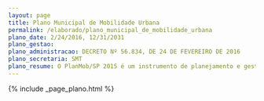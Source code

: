 ```yaml
---
layout: page
title: Plano Municipal de Mobilidade Urbana
permalink: /elaborado/plano_municipal_de_mobilidade_urbana
plano_date: 2/24/2016, 12/31/2031
plano_gestao: 
plano_administracao: DECRETO Nº 56.834, DE 24 DE FEVEREIRO DE 2016
plano_secretaria: SMT
plano_resume: O PlanMob/SP 2015 é um instrumento de planejamento e gestão da Política Municipal de Mobilidade Urbana de São Paulo (PMMU), com o objetivo de guiar as ações do município em relação aos modos, serviços e infraestrutura de transporte, visando atender às necessidades presentes e futuras de mobilidade na cidade pelos próximos 15 anos. Ele colabora na definição de conceitos sobre mobilidade e acessibilidade urbanas, oferece um diagnóstico da situação atual da mobilidade urbana em São Paulo e faz projeções para o futuro, identificando ações e infraestruturas necessárias. Além disso, o plano estabelece os princípios, objetivos e diretrizes para uma nova política de transporte e circulação, enfatizando o transporte coletivo e ativo.
---
```

<div>
{% include _page_plano.html %}
</div>
